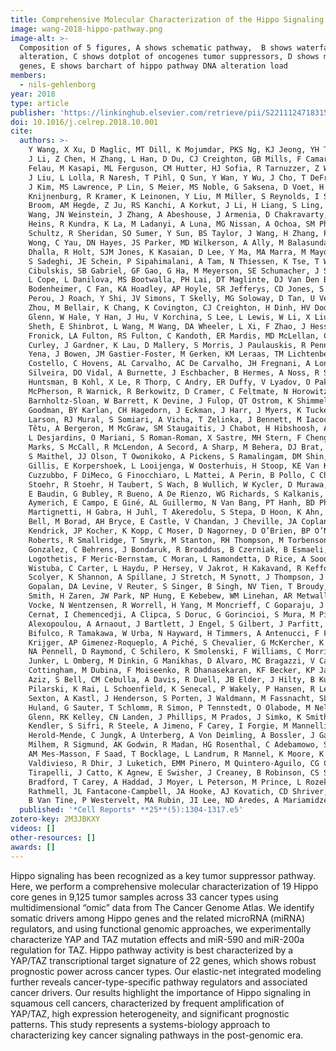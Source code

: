 ```yaml
---
title: Comprehensive Molecular Characterization of the Hippo Signaling Pathway in Cancer
image: wang-2018-hippo-pathway.png
image-alt: >-
  Composition of 5 figures, A shows schematic pathway,  B shows waterfall plots of gene mutation and copy number
  alteration, C shows dotplot of oncogenes tumor suppressors, D shows mutation frequency heatmap of Hippo pathway core
  genes, E shows barchart of hippo pathway DNA alteration load
members:
  - nils-gehlenborg
year: 2018
type: article
publisher: 'https://linkinghub.elsevier.com/retrieve/pii/S221112471831564X'
doi: 10.1016/j.celrep.2018.10.001
cite:
  authors: >-
    Y Wang, X Xu, D Maglic, MT Dill, K Mojumdar, PKS Ng, KJ Jeong, YH Tsang, D Moreno, VH Bhavana, X Peng, Z Ge, H Chen,
    J Li, Z Chen, H Zhang, L Han, D Du, CJ Creighton, GB Mills, F Camargo, H Liang, SJ Caesar-Johnson, JA Demchok, I
    Felau, M Kasapi, ML Ferguson, CM Hutter, HJ Sofia, R Tarnuzzer, Z Wang, L Yang, JC Zenklusen, JJ Zhang, S Chudamani,
    J Liu, L Lolla, R Naresh, T Pihl, Q Sun, Y Wan, Y Wu, J Cho, T DeFreitas, S Frazer, N Gehlenborg, G Getz, DI Heiman,
    J Kim, MS Lawrence, P Lin, S Meier, MS Noble, G Saksena, D Voet, H Zhang, B Bernard, N Chambwe, V Dhankani, T
    Knijnenburg, R Kramer, K Leinonen, Y Liu, M Miller, S Reynolds, I Shmulevich, V Thorsson, W Zhang, R Akbani, BM
    Broom, AM Hegde, Z Ju, RS Kanchi, A Korkut, J Li, H Liang, S Ling, W Liu, Y Lu, GB Mills, KS Ng, A Rao, M Ryan, J
    Wang, JN Weinstein, J Zhang, A Abeshouse, J Armenia, D Chakravarty, WK Chatila, I De Bruijn, J Gao, BE Gross, ZJ
    Heins, R Kundra, K La, M Ladanyi, A Luna, MG Nissan, A Ochoa, SM Phillips, E Reznik, F Sanchez-Vega, C Sander, N
    Schultz, R Sheridan, SO Sumer, Y Sun, BS Taylor, J Wang, H Zhang, P Anur, M Peto, P Spellman, C Benz, JM Stuart, CK
    Wong, C Yau, DN Hayes, JS Parker, MD Wilkerson, A Ally, M Balasundaram, R Bowlby, D Brooks, R Carlsen, E Chuah, N
    Dhalla, R Holt, SJM Jones, K Kasaian, D Lee, Y Ma, MA Marra, M Mayo, RA Moore, AJ Mungall, K Mungall, AG Robertson,
    S Sadeghi, JE Schein, P Sipahimalani, A Tam, N Thiessen, K Tse, T Wong, AC Berger, R Beroukhim, AD Cherniack, C
    Cibulskis, SB Gabriel, GF Gao, G Ha, M Meyerson, SE Schumacher, J Shih, MH Kucherlapati, RS Kucherlapati, S Baylin,
    L Cope, L Danilova, MS Bootwalla, PH Lai, DT Maglinte, DJ Van Den Berg, DJ Weisenberger, JT Auman, S Balu, T
    Bodenheimer, C Fan, KA Hoadley, AP Hoyle, SR Jefferys, CD Jones, S Meng, PA Mieczkowski, LE Mose, AH Perou, CM
    Perou, J Roach, Y Shi, JV Simons, T Skelly, MG Soloway, D Tan, U Veluvolu, H Fan, T Hinoue, PW Laird, H Shen, W
    Zhou, M Bellair, K Chang, K Covington, CJ Creighton, H Dinh, HV Doddapaneni, LA Donehower, J Drummond, RA Gibbs, R
    Glenn, W Hale, Y Han, J Hu, V Korchina, S Lee, L Lewis, W Li, X Liu, M Morgan, D Morton, D Muzny, J Santibanez, M
    Sheth, E Shinbrot, L Wang, M Wang, DA Wheeler, L Xi, F Zhao, J Hess, EL Appelbaum, M Bailey, MG Cordes, L Ding, CC
    Fronick, LA Fulton, RS Fulton, C Kandoth, ER Mardis, MD McLellan, CA Miller, HK Schmidt, RK Wilson, D Crain, E
    Curley, J Gardner, K Lau, D Mallery, S Morris, J Paulauskis, R Penny, C Shelton, T Shelton, M Sherman, E Thompson, P
    Yena, J Bowen, JM Gastier-Foster, M Gerken, KM Leraas, TM Lichtenberg, NC Ramirez, L Wise, E Zmuda, N Corcoran, T
    Costello, C Hovens, AL Carvalho, AC De Carvalho, JH Fregnani, A Longatto-Filho, RM Reis, C Scapulatempo-Neto, HCS
    Silveira, DO Vidal, A Burnette, J Eschbacher, B Hermes, A Noss, R Singh, ML Anderson, PD Castro, M Ittmann, D
    Huntsman, B Kohl, X Le, R Thorp, C Andry, ER Duffy, V Lyadov, O Paklina, G Setdikova, A Shabunin, M Tavobilov, C
    McPherson, R Warnick, R Berkowitz, D Cramer, C Feltmate, N Horowitz, A Kibel, M Muto, CP Raut, A Malykh, JS
    Barnholtz-Sloan, W Barrett, K Devine, J Fulop, QT Ostrom, K Shimmel, Y Wolinsky, AE Sloan, A De Rose, F Giuliante, M
    Goodman, BY Karlan, CH Hagedorn, J Eckman, J Harr, J Myers, K Tucker, LA Zach, B Deyarmin, H Hu, L Kvecher, C
    Larson, RJ Mural, S Somiari, A Vicha, T Zelinka, J Bennett, M Iacocca, B Rabeno, P Swanson, M Latour, L Lacombe, B
    Têtu, A Bergeron, M McGraw, SM Staugaitis, J Chabot, H Hibshoosh, A Sepulveda, T Su, T Wang, O Potapova, O Voronina,
    L Desjardins, O Mariani, S Roman-Roman, X Sastre, MH Stern, F Cheng, S Signoretti, A Berchuck, D Bigner, E Lipp, J
    Marks, S McCall, R McLendon, A Secord, A Sharp, M Behera, DJ Brat, A Chen, K Delman, S Force, F Khuri, K Magliocca,
    S Maithel, JJ Olson, T Owonikoko, A Pickens, S Ramalingam, DM Shin, G Sica, EG Van Meir, H Zhang, W Eijckenboom, A
    Gillis, E Korpershoek, L Looijenga, W Oosterhuis, H Stoop, KE Van Kessel, EC Zwarthoff, C Calatozzolo, L Cuppini, S
    Cuzzubbo, F DiMeco, G Finocchiaro, L Mattei, A Perin, B Pollo, C Chen, J Houck, P Lohavanichbutr, A Hartmann, C
    Stoehr, R Stoehr, H Taubert, S Wach, B Wullich, W Kycler, D Murawa, M Wiznerowicz, K Chung, WJ Edenfield, J Martin,
    E Baudin, G Bubley, R Bueno, A De Rienzo, WG Richards, S Kalkanis, T Mikkelsen, H Noushmehr, L Scarpace, N Girard, M
    Aymerich, E Campo, E Giné, AL Guillermo, N Van Bang, PT Hanh, BD Phu, Y Tang, H Colman, K Evason, PR Dottino, JA
    Martignetti, H Gabra, H Juhl, T Akeredolu, S Stepa, D Hoon, K Ahn, KJ Kang, F Beuschlein, A Breggia, M Birrer, D
    Bell, M Borad, AH Bryce, E Castle, V Chandan, J Cheville, JA Copland, M Farnell, T Flotte, N Giama, T Ho, M
    Kendrick, JP Kocher, K Kopp, C Moser, D Nagorney, D O’Brien, BP O’Neill, T Patel, G Petersen, F Que, M Rivera, L
    Roberts, R Smallridge, T Smyrk, M Stanton, RH Thompson, M Torbenson, JD Yang, L Zhang, F Brimo, JA Ajani, AMA
    Gonzalez, C Behrens, J Bondaruk, R Broaddus, B Czerniak, B Esmaeli, J Fujimoto, J Gershenwald, C Guo, AJ Lazar, C
    Logothetis, F Meric-Bernstam, C Moran, L Ramondetta, D Rice, A Sood, P Tamboli, T Thompson, P Troncoso, A Tsao, I
    Wistuba, C Carter, L Haydu, P Hersey, V Jakrot, H Kakavand, R Kefford, K Lee, G Long, G Mann, M Quinn, R Saw, R
    Scolyer, K Shannon, A Spillane, J Stretch, M Synott, J Thompson, J Wilmott, H Al-Ahmadie, TA Chan, R Ghossein, A
    Gopalan, DA Levine, V Reuter, S Singer, B Singh, NV Tien, T Broudy, C Mirsaidi, P Nair, P Drwiega, J Miller, J
    Smith, H Zaren, JW Park, NP Hung, E Kebebew, WM Linehan, AR Metwalli, K Pacak, PA Pinto, M Schiffman, LS Schmidt, CD
    Vocke, N Wentzensen, R Worrell, H Yang, M Moncrieff, C Goparaju, J Melamed, H Pass, N Botnariuc, I Caraman, M
    Cernat, I Chemencedji, A Clipca, S Doruc, G Gorincioi, S Mura, M Pirtac, I Stancul, D Tcaciuc, M Albert, I
    Alexopoulou, A Arnaout, J Bartlett, J Engel, S Gilbert, J Parfitt, H Sekhon, G Thomas, DM Rassl, RC Rintoul, C
    Bifulco, R Tamakawa, W Urba, N Hayward, H Timmers, A Antenucci, F Facciolo, G Grazi, M Marino, R Merola, R De
    Krijger, AP Gimenez-Roqueplo, A Piché, S Chevalier, G McKercher, K Birsoy, G Barnett, C Brewer, C Farver, T Naska,
    NA Pennell, D Raymond, C Schilero, K Smolenski, F Williams, C Morrison, JA Borgia, MJ Liptay, M Pool, CW Seder, K
    Junker, L Omberg, M Dinkin, G Manikhas, D Alvaro, MC Bragazzi, V Cardinale, G Carpino, E Gaudio, D Chesla, S
    Cottingham, M Dubina, F Moiseenko, R Dhanasekaran, KF Becker, KP Janssen, J Slotta-Huspenina, MH Abdel-Rahman, D
    Aziz, S Bell, CM Cebulla, A Davis, R Duell, JB Elder, J Hilty, B Kumar, J Lang, NL Lehman, R Mandt, P Nguyen, R
    Pilarski, K Rai, L Schoenfield, K Senecal, P Wakely, P Hansen, R Lechan, J Powers, A Tischler, WE Grizzle, KC
    Sexton, A Kastl, J Henderson, S Porten, J Waldmann, M Fassnacht, SL Asa, D Schadendorf, M Couce, M Graefen, H
    Huland, G Sauter, T Schlomm, R Simon, P Tennstedt, O Olabode, M Nelson, O Bathe, PR Carroll, JM Chan, P Disaia, P
    Glenn, RK Kelley, CN Landen, J Phillips, M Prados, J Simko, K Smith-McCune, S VandenBerg, K Roggin, A Fehrenbach, A
    Kendler, S Sifri, R Steele, A Jimeno, F Carey, I Forgie, M Mannelli, M Carney, B Hernandez, B Campos, C
    Herold-Mende, C Jungk, A Unterberg, A Von Deimling, A Bossler, J Galbraith, L Jacobus, M Knudson, T Knutson, D Ma, M
    Milhem, R Sigmund, AK Godwin, R Madan, HG Rosenthal, C Adebamowo, SN Adebamowo, A Boussioutas, D Beer, T Giordano,
    AM Mes-Masson, F Saad, T Bocklage, L Landrum, R Mannel, K Moore, K Moxley, R Postier, J Walker, R Zuna, M Feldman, F
    Valdivieso, R Dhir, J Luketich, EMM Pinero, M Quintero-Aguilo, CG Carlotti, JS Dos Santos, R Kemp, A Sankarankuty, D
    Tirapelli, J Catto, K Agnew, E Swisher, J Creaney, B Robinson, CS Shelley, EM Godwin, S Kendall, C Shipman, C
    Bradford, T Carey, A Haddad, J Moyer, L Peterson, M Prince, L Rozek, G Wolf, R Bowman, KM Fong, I Yang, R Korst, WK
    Rathmell, JL Fantacone-Campbell, JA Hooke, AJ Kovatich, CD Shriver, J DiPersio, B Drake, R Govindan, S Heath, T Ley,
    B Van Tine, P Westervelt, MA Rubin, JI Lee, ND Aredes, A Mariamidze
  published: '*Cell Reports* **25**(5):1304-1317.e5'
zotero-key: 2M3JBKXY
videos: []
other-resources: []
awards: []
---
```

Hippo signaling has been recognized as a key tumor suppressor pathway. Here, we perform a comprehensive molecular characterization of 19 Hippo core genes in 9,125 tumor samples across 33 cancer types using multidimensional “omic” data from The Cancer Genome Atlas. We identify somatic drivers among Hippo genes and the related microRNA (miRNA) regulators, and using functional genomic approaches, we experimentally characterize YAP and TAZ mutation effects and miR-590 and miR-200a regulation for TAZ. Hippo pathway activity is best characterized by a YAP/TAZ transcriptional target signature of 22 genes, which shows robust prognostic power across cancer types. Our elastic-net integrated modeling further reveals cancer-type-specific pathway regulators and associated cancer drivers. Our results highlight the importance of Hippo signaling in squamous cell cancers, characterized by frequent amplification of YAP/TAZ, high expression heterogeneity, and significant prognostic patterns. This study represents a systems-biology approach to characterizing key cancer signaling pathways in the post-genomic era.
